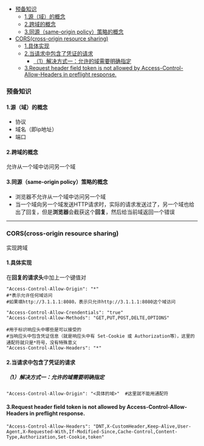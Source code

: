 
<!-- @import "[TOC]" {cmd="toc" depthFrom=1 depthTo=6 orderedList=false} -->
<!-- code_chunk_output -->

- [预备知识](#预备知识)
  - [1.源（域）的概念](#1源域的概念)
  - [2.跨域的概念](#2跨域的概念)
  - [3.同源（same-origin policy）策略的概念](#3同源same-origin-policy策略的概念)
- [CORS(cross-origin resource sharing)](#corscross-origin-resource-sharing)
  - [1.具体实现](#1具体实现)
  - [2.当请求中包含了凭证的请求](#2当请求中包含了凭证的请求)
    - [（1）解决方式一：允许的域需要明确指定](#1解决方式一允许的域需要明确指定)
  - [3.Request header field token is not allowed by Access-Control-Allow-Headers in preflight response.](#3request-header-field-token-is-not-allowed-by-access-control-allow-headers-in-preflight-response)

<!-- /code_chunk_output -->

### 预备知识
#### 1.源（域）的概念
* 协议
* 域名（即ip地址）
* 端口
#### 2.跨域的概念
允许从一个域中访问另一个域

#### 3.同源（same-origin policy）策略的概念
* 浏览器不允许从一个域中访问另一个域
* 当一个域向另一个域发送HTTP请求时，实际的请求发送过了，另一个域也给出了回复，但是**浏览器**会截获这个**回复**，然后给当前域返回一个错误

***

### CORS(cross-origin resource sharing)
实现跨域
#### 1.具体实现
在**回复的请求头**中加上一个键值对
```shell
"Access-Control-Allow-Origin": "*"      
#*表示允许任何域访问
#如果填http://3.1.1.1:8080，表示只允许http://3.1.1.1:8080这个域访问

"Access-Control-Allow-Crendentials": "true"
"Access-Control-Allow-Methods": "GET,PUT,POST,DELTE,OPTIONS"

#用于标识响应头中哪些是可以接受的
#当响应头中包含凭证信息（就是响应头中有 Set-Cookie 或 Authorization等），这里的通配符就只是*符号，没有特殊意义
"Access-Control-Allow-Headers": "*"
```

#### 2.当请求中包含了凭证的请求
##### （1）解决方式一：允许的域需要明确指定
```shell
"Access-Control-Allow-Origin": "<具体的域>"  #这里就不能用通配符     
```

#### 3.Request header field token is not allowed by Access-Control-Allow-Headers in preflight response.
```shell
"Access-Control-Allow-Headers": "DNT,X-CustomHeader,Keep-Alive,User-Agent,X-Requested-With,If-Modified-Since,Cache-Control,Content-Type,Authorization,Set-Cookie,token"
```
